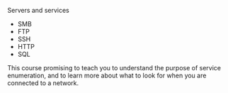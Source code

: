 Servers and services

- SMB
- FTP
- SSH
- HTTP
- SQL

This course promising to teach you to understand the purpose of service enumeration, and to learn more about what to look for when you are connected to a network.
